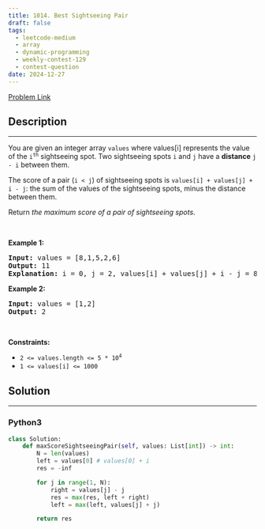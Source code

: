 ```yaml
---
title: 1014. Best Sightseeing Pair
draft: false
tags: 
  - leetcode-medium
  - array
  - dynamic-programming
  - weekly-contest-129
  - contest-question
date: 2024-12-27
---
```


[Problem Link](https://leetcode.com/problems/best-sightseeing-pair/)

## Description

---
<p>You are given an integer array <code>values</code> where values[i] represents the value of the <code>i<sup>th</sup></code> sightseeing spot. Two sightseeing spots <code>i</code> and <code>j</code> have a <strong>distance</strong> <code>j - i</code> between them.</p>

<p>The score of a pair (<code>i &lt; j</code>) of sightseeing spots is <code>values[i] + values[j] + i - j</code>: the sum of the values of the sightseeing spots, minus the distance between them.</p>

<p>Return <em>the maximum score of a pair of sightseeing spots</em>.</p>

<p>&nbsp;</p>
<p><strong class="example">Example 1:</strong></p>

<pre>
<strong>Input:</strong> values = [8,1,5,2,6]
<strong>Output:</strong> 11
<strong>Explanation:</strong> i = 0, j = 2, values[i] + values[j] + i - j = 8 + 5 + 0 - 2 = 11
</pre>

<p><strong class="example">Example 2:</strong></p>

<pre>
<strong>Input:</strong> values = [1,2]
<strong>Output:</strong> 2
</pre>

<p>&nbsp;</p>
<p><strong>Constraints:</strong></p>

<ul>
	<li><code>2 &lt;= values.length &lt;= 5 * 10<sup>4</sup></code></li>
	<li><code>1 &lt;= values[i] &lt;= 1000</code></li>
</ul>


## Solution

---
### Python3
``` py title='best-sightseeing-pair'
class Solution:
    def maxScoreSightseeingPair(self, values: List[int]) -> int:
        N = len(values)
        left = values[0] # values[0] + i
        res = -inf

        for j in range(1, N):
            right = values[j] - j
            res = max(res, left + right)
            left = max(left, values[j] + j)

        return res

```

